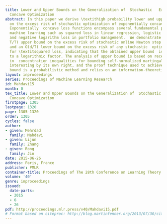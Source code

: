 ```yaml
---
title: Lower and Upper Bounds on the Generalization of  Stochastic   Exponentially
  Concave Optimization
abstract: In this paper we derive \textithigh probability lower and upper  bounds
  on the excess risk of stochastic optimization of exponentially concave loss functions.
  Exponentially  concave loss functions encompass several fundamental problems in
  machine learning such as squared loss in linear regression, logistic loss in classification,
  and negative logarithm loss in portfolio management.  We demonstrate an O(d \log
  T/T) upper bound on the excess risk of stochastic online Newton step algorithm,
  and an O(d/T) lower bound on the excess risk of any stochastic  optimization method
  for \textitsquared loss, indicating that the obtained upper bound  is  optimal up
  to a logarithmic factor. The analysis of upper bound is based on recent advances
  in  concentration inequalities for bounding self-normalized martingales, which is
  interesting by its own right, and the proof technique used to achieve the lower
  bound is a probabilistic method and relies on an information-theoretic minimax analysis.
layout: inproceedings
series: Proceedings of Machine Learning Research
id: Mahdavi15
month: 0
tex_title: Lower and Upper Bounds on the Generalization of  Stochastic   Exponentially
  Concave Optimization
firstpage: 1305
lastpage: 1320
page: 1305-1320
order: 1305
cycles: false
author:
- given: Mehrdad
  family: Mahdavi
- given: Lijun
  family: Zhang
- given: Rong
  family: Jin
date: 2015-06-26
address: Paris, France
publisher: PMLR
container-title: Proceedings of The 28th Conference on Learning Theory
volume: '40'
genre: inproceedings
issued:
  date-parts:
  - 2015
  - 6
  - 26
pdf: http://proceedings.mlr.press/v40/Mahdavi15.pdf
# Format based on citeproc: http://blog.martinfenner.org/2013/07/30/citeproc-yaml-for-bibliographies/
---
```

